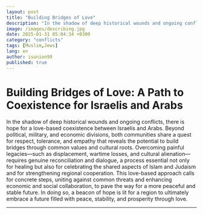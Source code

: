 ```yaml
---
layout: post
title: "Building Bridges of Love"
description: "In the shadow of deep historical wounds and ongoing conflicts, there is hope for a love-based coexistence between Israelis and Arabs."
image: /images/describing.jpg
date: 2025-01-31 05:04:34 +0300
category: "conflicts" 
tags: [Muslim,Jews] 
lang: en
author: isunion99
published: true
---
```


# **Building Bridges of Love: A Path to Coexistence for Israelis and Arabs**

In the shadow of deep historical wounds and ongoing conflicts, there is hope for a love-based coexistence between Israelis and Arabs. Beyond political, military, and economic divisions, both communities share a quest for respect, tolerance, and empathy that reveals the potential to build bridges through common values and cultural roots. Overcoming painful legacies—such as displacement, wartime losses, and cultural alienation—requires genuine reconciliation and dialogue, a process essential not only for healing but also for celebrating the shared aspects of Islam and Judaism and for strengthening regional cooperation. This love-based approach calls for concrete steps, uniting against common threats and enhancing economic and social collaboration, to pave the way for a more peaceful and stable future. In doing so, a beacon of hope is lit for a region to ultimately embrace a future filled with peace, stability, and prosperity through love.

---
